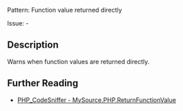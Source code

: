Pattern: Function value returned directly

Issue: -

## Description

Warns when function values are returned directly.

## Further Reading

* [PHP_CodeSniffer - MySource.PHP.ReturnFunctionValue](https://github.com/PHPCSStandards/PHP_CodeSniffer/blob/master/src/Standards/MySource/Sniffs/PHP/ReturnFunctionValueSniff.php)